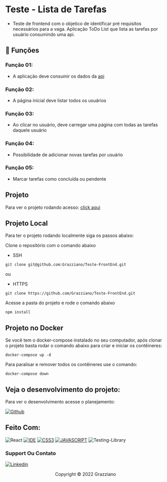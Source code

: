 <!-- <img src="exemplo-image.png" alt="exemplo imagem"> -->

# Teste - Lista de Tarefas

- Teste de frontend com o objetico de identificar pré requisitos necessários para a vaga. Aplicação ToDo List que lista as tarefas por usuário consumindo uma api.

## 🔧 Funções

### Função 01:
- A aplicação deve consumir os dados da [api](https://jsonplaceholder.typicode.com/)

### Função 02:
- A página inicial deve listar todos os usuários

### Função 03:
- Ao clicar no usuário, deve carregar uma página com todas as tarefas daquele usuário

### Função 04:
- Possibilidade de adicionar novas tarefas por usuário

### Função 05:
- Marcar tarefas como concluída ou pendente

## Projeto
Para ver o projeto rodando acesso: [click aqui](https://teste-front-end-rho.vercel.app/)

## Projeto Local
Para ter o projeto rodando localmente siga os passos abaixo:

Clone o repositório com o comando abaixo

- SSH
```
git clone git@github.com:Grazziano/Teste-FrontEnd.git
```

ou

- HTTPS
```
git clone https://github.com/Grazziano/Teste-FrontEnd.git
```

Acesse a pasta do projeto e rode o comando abaixo
```
npm install
```

## Projeto no Docker
Se você tem o docker-compose instalado no seu computador, após clonar o projeto basta rodar o comando abaixo para criar e iniciar os contêineres:

```
docker-compose up -d
```

Para paralisar e remover todos os contêineres use o comando:

```
docker-compose down
```

## Veja o desenvolvimento do projeto:

Para ver o desenvolvimento acesse o planejamento:

[![Github](https://img.shields.io/badge/GitHub-100000?style=for-the-badge&logo=github&logoColor=white)](https://github.com/Grazziano/Teste-FrontEnd)

## Feito Com:
![React](https://img.shields.io/badge/react-%2320232a.svg?style=for-the-badge&logo=react&logoColor=%2361DAFB)
[![IDE](https://img.shields.io/badge/Visual_studio_code-0078D4?style=for-the-badge&logo=visual%20studio%20code&logoColor=white)](https://code.visualstudio.com/)
[![CSS3](https://img.shields.io/badge/CSS3-1572B6?style=for-the-badge&logo=css3&logoColor=white)](https://developer.mozilla.org/pt-BR/docs/Web/CSS)
[![JAVASCRIPT](https://img.shields.io/badge/JavaScript-F7DF1E?style=for-the-badge&logo=javascript&logoColor=black)](https://developer.mozilla.org/pt-BR/docs/Web/JavaScript)
![Testing-Library](https://img.shields.io/badge/-TestingLibrary-%23E33332?style=for-the-badge&logo=testing-library&logoColor=white)


### Support Ou Contato

[![Linkedin](https://img.shields.io/badge/LinkedIn-0077B5?style=for-the-badge&logo=linkedin&logoColor=white)](https://www.linkedin.com/in/grazziano-fagundes/)

<p align="center">Copyright © 2022 Grazziano</p>
